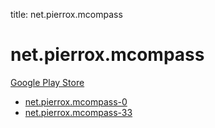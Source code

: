 title: net.pierrox.mcompass
# net.pierrox.mcompass


[Google Play Store](https://play.google.com/store/apps/details?id=net.pierrox.mcompass)


* [net.pierrox.mcompass-0](./net.pierrox.mcompass-0/)
* [net.pierrox.mcompass-33](./net.pierrox.mcompass-33/)